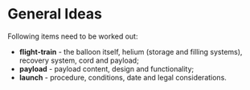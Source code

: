 # General Ideas

Following items need to be worked out:
- **flight-train** - the balloon itself, helium (storage and filling systems), recovery system, cord and payload;
- **payload** - payload content, design and functionality;
- **launch** - procedure, conditions, date and legal considerations.

